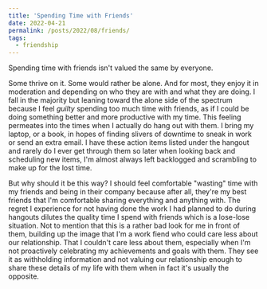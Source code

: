 ```yaml
---
title: 'Spending Time with Friends'
date: 2022-04-21
permalink: /posts/2022/08/friends/
tags:
  - friendship
---
```


Spending time with friends isn't valued the same by everyone. 

Some thrive on it. Some would rather be alone. And for most, they enjoy it in moderation and depending on who they are with and what they are doing. I fall in the majority but leaning toward the alone side of the spectrum because I feel *guilty* spending too much time with friends, as if I could be doing something better and more productive with my time. This feeling permeates into the times when I actually do hang out with them. I bring my laptop, or a book, in hopes of finding slivers of downtime to sneak in work or send an extra email. I have these action items listed under the hangout and rarely do I ever get through them so later when looking back and scheduling new items, I'm almost always left backlogged and scrambling to make up for the lost time.

But why should it be this way? I should feel comfortable "wasting" time with my friends and being in their company because after all, they're my best friends that I'm comfortable sharing everything and anything with. The regret I experience for not having done the work I had planned to do during hangouts dilutes the quality time I spend with friends which is a lose-lose situation. Not to mention that this is a rather bad look for me in front of them, building up the image that I'm a work fiend who could care less about our relationship. That I couldn't care less about them, especially when I'm not proactively celebrating my achievements and goals with them. They see it as withholding information and not valuing our relationship enough to share these details of my life with them when in fact it's usually the opposite.
